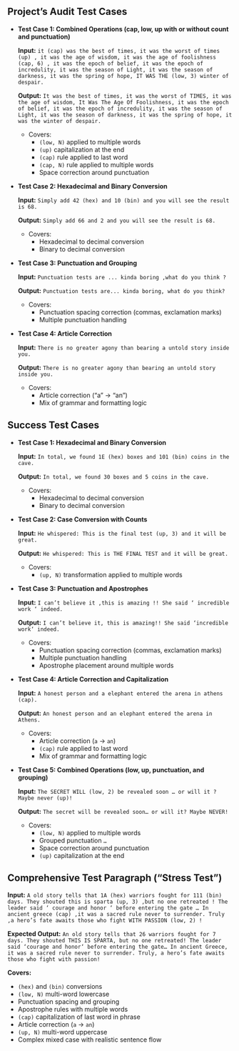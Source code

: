 ## **Project’s Audit Test Cases**

- **Test Case 1: Combined Operations (cap, low, up with or without count and punctuation)**

    **Input:**
    `it (cap) was the best of times, it was the worst of times (up) , it was the age of wisdom, it was the age of foolishness (cap, 6) , it was the epoch of belief, it was the epoch of incredulity, it was the season of Light, it was the season of darkness, it was the spring of hope, IT WAS THE (low, 3) winter of despair.`
    
    **Output:**
    `It was the best of times, it was the worst of TIMES, it was the age of wisdom, It Was The Age Of Foolishness, it was the epoch of belief, it was the epoch of incredulity, it was the season of Light, it was the season of darkness, it was the spring of hope, it was the winter of despair.`

    * Covers:
        * `(low, N)` applied to multiple words
        * `(up)` capitalization at the end
        * `(cap)` rule applied to last word
        * `(cap, N)` rule applied to multiple words
        * Space correction around punctuation

- **Test Case 2: Hexadecimal and Binary Conversion**

    **Input:**
    `Simply add 42 (hex) and 10 (bin) and you will see the result is 68.`
    
    **Output:**
    `Simply add 66 and 2 and you will see the result is 68.`

    * Covers:
        * Hexadecimal to decimal conversion
        * Binary to decimal conversion

- **Test Case 3: Punctuation and Grouping**

    **Input:**
    `Punctuation tests are ... kinda boring ,what do you think ?`
    
    **Output:**
    `Punctuation tests are... kinda boring, what do you think?`

    * Covers:
        * Punctuation spacing correction (commas, exclamation marks)
        * Multiple punctuation handling

- **Test Case 4: Article Correction**

    **Input:**
    `There is no greater agony than bearing a untold story inside you.`
    
    **Output:**
    `There is no greater agony than bearing an untold story inside you.`

    * Covers:
        * Article correction (“a” → “an”)
        * Mix of grammar and formatting logic

## **Success Test Cases**

- **Test Case 1: Hexadecimal and Binary Conversion**

    **Input:**
    `In total, we found 1E (hex) boxes and 101 (bin) coins in the cave.`
    
    **Output:**
    `In total, we found 30 boxes and 5 coins in the cave.`

    * Covers:
        * Hexadecimal to decimal conversion
        * Binary to decimal conversion

- **Test Case 2: Case Conversion with Counts**

    **Input:**
    `He whispered: This is the final test (up, 3) and it will be great.`
    
    **Output:**
    `He whispered: This is THE FINAL TEST and it will be great.`

    * Covers:
        * `(up, N)` transformation applied to multiple words

- **Test Case 3: Punctuation and Apostrophes**

    **Input:**
    `I can’t believe it ,this is amazing !! She said ‘ incredible work ‘ indeed.`
    
    **Output:**
    `I can’t believe it, this is amazing!! She said ‘incredible work‘ indeed.`

    * Covers:
        * Punctuation spacing correction (commas, exclamation marks)
        * Multiple punctuation handling
        * Apostrophe placement around multiple words

- **Test Case 4: Article Correction and Capitalization**

    **Input:**
    `A honest person and a elephant entered the arena in athens (cap).`
    
    **Output:**
    `An honest person and an elephant entered the arena in Athens.`

    * Covers:
        * Article correction (`a` → `an`)
        * `(cap)` rule applied to last word
        * Mix of grammar and formatting logic

- **Test Case 5: Combined Operations (low, up, punctuation, and grouping)**

    **Input:**
    `The SECRET WILL (low, 2) be revealed soon … or will it ? Maybe never (up)!`
    
    **Output:**
    `The secret will be revealed soon… or will it? Maybe NEVER!`

    * Covers:
        * `(low, N)` applied to multiple words
        * Grouped punctuation `…`
        * Space correction around punctuation
        * `(up)` capitalization at the end

## **Comprehensive Test Paragraph (“Stress Test”)**

**Input:**
`A old story tells that 1A (hex) warriors fought for 111 (bin) days. They shouted this is sparta (up, 3) ,but no one retreated ! The leader said ‘ courage and honor ‘ before entering the gate … In ancient greece (cap) ,it was a sacred rule never to surrender. Truly ,a hero’s fate awaits those who fight WITH PASSION (low, 2) !`

**Expected Output:**
`An old story tells that 26 warriors fought for 7 days. They shouted THIS IS SPARTA, but no one retreated! The leader said ‘courage and honor‘ before entering the gate… In ancient Greece, it was a sacred rule never to surrender. Truly, a hero’s fate awaits those who fight with passion!`

**Covers:**
- `(hex)` and `(bin)` conversions
- `(low, N)` multi-word lowercase
- Punctuation spacing and grouping
- Apostrophe rules with multiple words
- `(cap)` capitalization of last word in phrase
- Article correction (`a` → `an`)
- `(up, N)` multi-word uppercase
- Complex mixed case with realistic sentence flow
